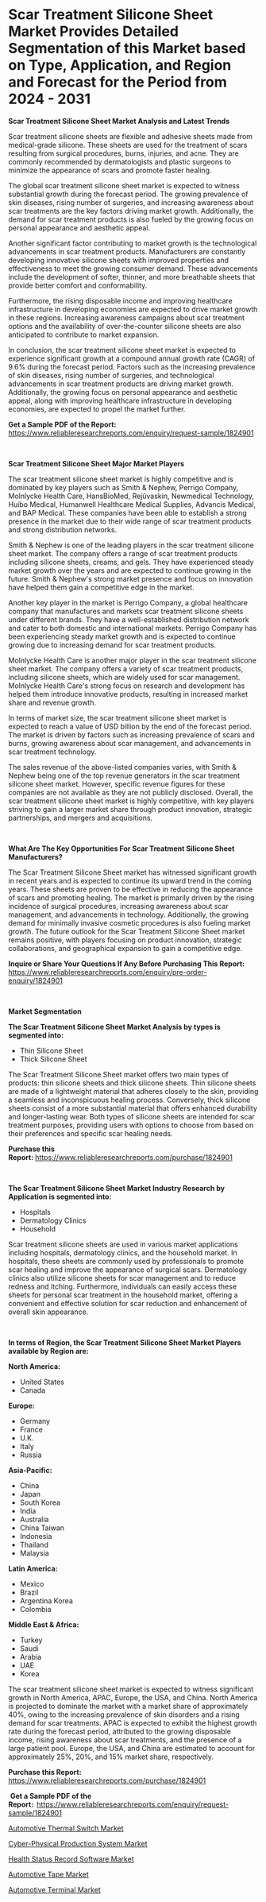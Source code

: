 <p><h1>Scar Treatment Silicone Sheet Market Provides Detailed Segmentation of this Market based on Type, Application, and Region and Forecast for the Period from 2024 - 2031</h1></p><p><strong>Scar Treatment Silicone Sheet Market Analysis and Latest Trends</strong></p>
<p><p>Scar treatment silicone sheets are flexible and adhesive sheets made from medical-grade silicone. These sheets are used for the treatment of scars resulting from surgical procedures, burns, injuries, and acne. They are commonly recommended by dermatologists and plastic surgeons to minimize the appearance of scars and promote faster healing.</p><p>The global scar treatment silicone sheet market is expected to witness substantial growth during the forecast period. The growing prevalence of skin diseases, rising number of surgeries, and increasing awareness about scar treatments are the key factors driving market growth. Additionally, the demand for scar treatment products is also fueled by the growing focus on personal appearance and aesthetic appeal.</p><p>Another significant factor contributing to market growth is the technological advancements in scar treatment products. Manufacturers are constantly developing innovative silicone sheets with improved properties and effectiveness to meet the growing consumer demand. These advancements include the development of softer, thinner, and more breathable sheets that provide better comfort and conformability.</p><p>Furthermore, the rising disposable income and improving healthcare infrastructure in developing economies are expected to drive market growth in these regions. Increasing awareness campaigns about scar treatment options and the availability of over-the-counter silicone sheets are also anticipated to contribute to market expansion.</p><p>In conclusion, the scar treatment silicone sheet market is expected to experience significant growth at a compound annual growth rate (CAGR) of 9.6% during the forecast period. Factors such as the increasing prevalence of skin diseases, rising number of surgeries, and technological advancements in scar treatment products are driving market growth. Additionally, the growing focus on personal appearance and aesthetic appeal, along with improving healthcare infrastructure in developing economies, are expected to propel the market further.</p></p>
<p><strong>Get a Sample PDF of the Report:&nbsp;</strong> <a href="https://www.reliableresearchreports.com/enquiry/request-sample/1824901">https://www.reliableresearchreports.com/enquiry/request-sample/1824901</a></p>
<p>&nbsp;</p>
<p><strong>Scar Treatment Silicone Sheet Major Market Players</strong></p>
<p><p>The scar treatment silicone sheet market is highly competitive and is dominated by key players such as Smith & Nephew, Perrigo Company, Molnlycke Health Care, HansBioMed, Rejûvaskin, Newmedical Technology, Huibo Medical, Humanwell Healthcare Medical Supplies, Advancis Medical, and BAP Medical. These companies have been able to establish a strong presence in the market due to their wide range of scar treatment products and strong distribution networks.</p><p>Smith & Nephew is one of the leading players in the scar treatment silicone sheet market. The company offers a range of scar treatment products including silicone sheets, creams, and gels. They have experienced steady market growth over the years and are expected to continue growing in the future. Smith & Nephew's strong market presence and focus on innovation have helped them gain a competitive edge in the market.</p><p>Another key player in the market is Perrigo Company, a global healthcare company that manufactures and markets scar treatment silicone sheets under different brands. They have a well-established distribution network and cater to both domestic and international markets. Perrigo Company has been experiencing steady market growth and is expected to continue growing due to increasing demand for scar treatment products.</p><p>Molnlycke Health Care is another major player in the scar treatment silicone sheet market. The company offers a variety of scar treatment products, including silicone sheets, which are widely used for scar management. Molnlycke Health Care's strong focus on research and development has helped them introduce innovative products, resulting in increased market share and revenue growth.</p><p>In terms of market size, the scar treatment silicone sheet market is expected to reach a value of USD billion by the end of the forecast period. The market is driven by factors such as increasing prevalence of scars and burns, growing awareness about scar management, and advancements in scar treatment technology.</p><p>The sales revenue of the above-listed companies varies, with Smith & Nephew being one of the top revenue generators in the scar treatment silicone sheet market. However, specific revenue figures for these companies are not available as they are not publicly disclosed. Overall, the scar treatment silicone sheet market is highly competitive, with key players striving to gain a larger market share through product innovation, strategic partnerships, and mergers and acquisitions.</p></p>
<p>&nbsp;</p>
<p><strong>What Are The Key Opportunities For Scar Treatment Silicone Sheet Manufacturers?</strong></p>
<p><p>The Scar Treatment Silicone Sheet market has witnessed significant growth in recent years and is expected to continue its upward trend in the coming years. These sheets are proven to be effective in reducing the appearance of scars and promoting healing. The market is primarily driven by the rising incidence of surgical procedures, increasing awareness about scar management, and advancements in technology. Additionally, the growing demand for minimally invasive cosmetic procedures is also fueling market growth. The future outlook for the Scar Treatment Silicone Sheet market remains positive, with players focusing on product innovation, strategic collaborations, and geographical expansion to gain a competitive edge.</p></p>
<p><strong>Inquire or Share Your Questions If Any Before Purchasing This Report:</strong> <a href="https://www.reliableresearchreports.com/enquiry/pre-order-enquiry/1824901">https://www.reliableresearchreports.com/enquiry/pre-order-enquiry/1824901</a></p>
<p>&nbsp;</p>
<p><strong>Market Segmentation</strong></p>
<p><strong>The Scar Treatment Silicone Sheet Market Analysis by types is segmented into:</strong></p>
<p><ul><li>Thin Silicone Sheet</li><li>Thick Silicone Sheet</li></ul></p>
<p><p>The Scar Treatment Silicone Sheet market offers two main types of products: thin silicone sheets and thick silicone sheets. Thin silicone sheets are made of a lightweight material that adheres closely to the skin, providing a seamless and inconspicuous healing process. Conversely, thick silicone sheets consist of a more substantial material that offers enhanced durability and longer-lasting wear. Both types of silicone sheets are intended for scar treatment purposes, providing users with options to choose from based on their preferences and specific scar healing needs.</p></p>
<p><strong>Purchase this Report:&nbsp;</strong><a href="https://www.reliableresearchreports.com/purchase/1824901">https://www.reliableresearchreports.com/purchase/1824901</a></p>
<p>&nbsp;</p>
<p><strong>The Scar Treatment Silicone Sheet Market Industry Research by Application is segmented into:</strong></p>
<p><ul><li>Hospitals</li><li>Dermatology Clinics</li><li>Household</li></ul></p>
<p><p>Scar treatment silicone sheets are used in various market applications including hospitals, dermatology clinics, and the household market. In hospitals, these sheets are commonly used by professionals to promote scar healing and improve the appearance of surgical scars. Dermatology clinics also utilize silicone sheets for scar management and to reduce redness and itching. Furthermore, individuals can easily access these sheets for personal scar treatment in the household market, offering a convenient and effective solution for scar reduction and enhancement of overall skin appearance.</p></p>
<p>&nbsp;</p>
<p><strong>In terms of Region, the Scar Treatment Silicone Sheet Market Players available by Region are:</strong></p>
<p>
    <p> <strong> North America: </strong>
        <ul>
            <li>United States</li>
            <li>Canada</li>
        </ul>
        </p> 
    <p> <strong> Europe: </strong>
        <ul>
            <li>Germany</li>
            <li>France</li>
            <li>U.K.</li>
            <li>Italy</li>
            <li>Russia</li>
        </ul>
        </p> 
    <p> <strong> Asia-Pacific: </strong>
        <ul>
            <li>China</li>
            <li>Japan</li>
            <li>South Korea</li>
            <li>India</li>
            <li>Australia</li>
            <li>China Taiwan</li>
            <li>Indonesia</li>
            <li>Thailand</li>
            <li>Malaysia</li>
        </ul>
        </p> 
    <p> <strong> Latin America: </strong>
        <ul>
            <li>Mexico</li>
            <li>Brazil</li>
            <li>Argentina Korea</li>
            <li>Colombia</li>
        </ul>
        </p> 
    <p> <strong> Middle East & Africa: </strong>
        <ul>
            <li>Turkey</li>
            <li>Saudi</li>
            <li>Arabia</li>
            <li>UAE</li>
            <li>Korea</li>
        </ul>
    </p>
    </p>
<p><p>The scar treatment silicone sheet market is expected to witness significant growth in North America, APAC, Europe, the USA, and China. North America is projected to dominate the market with a market share of approximately 40%, owing to the increasing prevalence of skin disorders and a rising demand for scar treatments. APAC is expected to exhibit the highest growth rate during the forecast period, attributed to the growing disposable income, rising awareness about scar treatments, and the presence of a large patient pool. Europe, the USA, and China are estimated to account for approximately 25%, 20%, and 15% market share, respectively.</p></p>
<p><strong>Purchase this Report: </strong><a href="https://www.reliableresearchreports.com/purchase/1824901">https://www.reliableresearchreports.com/purchase/1824901</a></p>
<p>&nbsp;<strong>Get a Sample PDF of the Report:&nbsp;&nbsp;</strong><a href="https://www.reliableresearchreports.com/enquiry/request-sample/1824901">https://www.reliableresearchreports.com/enquiry/request-sample/1824901</a></p>
<p><strong></strong></p>
<p><p><a href="https://medium.com/p/deb1b523aec3/edit">Automotive Thermal Switch Market</a></p><p><a href="https://github.com/mabutironaldo/Market-Research-Report-List-3/blob/main/cyber-physical-production-system-market.md">Cyber-Physical Production System Market</a></p><p><a href="https://github.com/lbird53714/Market-Research-Report-List-3/blob/main/health-status-record-software-market.md">Health Status Record Software Market</a></p><p><a href="https://medium.com/p/bd32de1c1808/edit">Automotive Tape Market</a></p><p><a href="https://medium.com/p/75ae2a16fd9a/edit">Automotive Terminal Market</a></p></p>